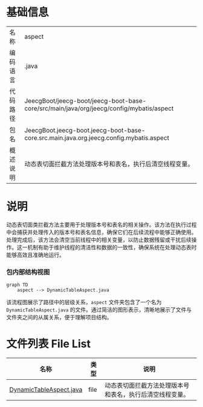 # 基础信息

|      |      |
|------|------|
| 名称 | aspect |
| 编码语言 | .java |
| 代码路径 | JeecgBoot/jeecg-boot/jeecg-boot-base-core/src/main/java/org/jeecg/config/mybatis/aspect |
| 包名 | JeecgBoot.jeecg-boot.jeecg-boot-base-core.src.main.java.org.jeecg.config.mybatis.aspect |
| 概述说明 | 动态表切面拦截方法处理版本号和表名，执行后清空线程变量。 |

# 说明

动态表切面类拦截方法主要用于处理版本号和表名的相关操作。该方法在执行过程中会捕获并处理传入的版本号和表名信息，确保它们在后续流程中能够正确使用。处理完成后，该方法会清空当前线程中的相关变量，以防止数据残留或干扰后续操作。这一机制有助于维护线程的清洁性和数据的一致性，确保系统在处理动态表时能够高效且准确地运行。


### 包内部结构视图

```mermaid
graph TD
    aspect --> DynamicTableAspect.java
```

该流程图展示了路径中的层级关系，`aspect` 文件夹包含了一个名为 `DynamicTableAspect.java` 的文件。通过简洁的图形表示，清晰地展示了文件与文件夹之间的从属关系，便于理解项目结构。

# 文件列表 File List

| 名称   | 类型  | 说明 |
|-------|------|-------------|
| [DynamicTableAspect.java](DynamicTableAspect.md) | file | 动态表切面拦截方法处理版本号和表名，执行后清空线程变量。 |


